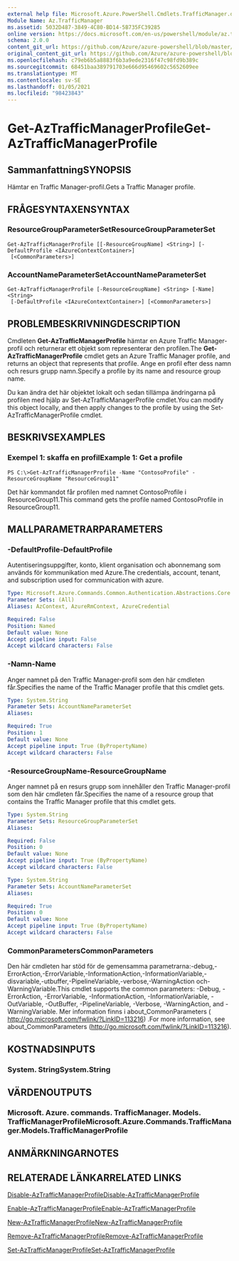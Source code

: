 ```yaml
---
external help file: Microsoft.Azure.PowerShell.Cmdlets.TrafficManager.dll-Help.xml
Module Name: Az.TrafficManager
ms.assetid: 5032D487-3849-4C80-BD14-5B735FC39285
online version: https://docs.microsoft.com/en-us/powershell/module/az.trafficmanager/get-aztrafficmanagerprofile
schema: 2.0.0
content_git_url: https://github.com/Azure/azure-powershell/blob/master/src/TrafficManager/TrafficManager/help/Get-AzTrafficManagerProfile.md
original_content_git_url: https://github.com/Azure/azure-powershell/blob/master/src/TrafficManager/TrafficManager/help/Get-AzTrafficManagerProfile.md
ms.openlocfilehash: c79eb6b5a8883f6b3a9ede2316f47c98fd9b389c
ms.sourcegitcommit: 68451baa389791703e666d95469602c5652609ee
ms.translationtype: MT
ms.contentlocale: sv-SE
ms.lasthandoff: 01/05/2021
ms.locfileid: "98423843"
---
```

# <span data-ttu-id="3be06-101">Get-AzTrafficManagerProfile</span><span class="sxs-lookup"><span data-stu-id="3be06-101">Get-AzTrafficManagerProfile</span></span>

## <span data-ttu-id="3be06-102">Sammanfattning</span><span class="sxs-lookup"><span data-stu-id="3be06-102">SYNOPSIS</span></span>
<span data-ttu-id="3be06-103">Hämtar en Traffic Manager-profil.</span><span class="sxs-lookup"><span data-stu-id="3be06-103">Gets a Traffic Manager profile.</span></span>

## <span data-ttu-id="3be06-104">FRÅGESYNTAXEN</span><span class="sxs-lookup"><span data-stu-id="3be06-104">SYNTAX</span></span>

### <span data-ttu-id="3be06-105">ResourceGroupParameterSet</span><span class="sxs-lookup"><span data-stu-id="3be06-105">ResourceGroupParameterSet</span></span>
```
Get-AzTrafficManagerProfile [[-ResourceGroupName] <String>] [-DefaultProfile <IAzureContextContainer>]
 [<CommonParameters>]
```

### <span data-ttu-id="3be06-106">AccountNameParameterSet</span><span class="sxs-lookup"><span data-stu-id="3be06-106">AccountNameParameterSet</span></span>
```
Get-AzTrafficManagerProfile [-ResourceGroupName] <String> [-Name] <String>
 [-DefaultProfile <IAzureContextContainer>] [<CommonParameters>]
```

## <span data-ttu-id="3be06-107">PROBLEMBESKRIVNING</span><span class="sxs-lookup"><span data-stu-id="3be06-107">DESCRIPTION</span></span>
<span data-ttu-id="3be06-108">Cmdleten **Get-AzTrafficManagerProfile** hämtar en Azure Traffic Manager-profil och returnerar ett objekt som representerar den profilen.</span><span class="sxs-lookup"><span data-stu-id="3be06-108">The **Get-AzTrafficManagerProfile** cmdlet gets an Azure Traffic Manager profile, and returns an object that represents that profile.</span></span>
<span data-ttu-id="3be06-109">Ange en profil efter dess namn och resurs grupp namn.</span><span class="sxs-lookup"><span data-stu-id="3be06-109">Specify a profile by its name and resource group name.</span></span>

<span data-ttu-id="3be06-110">Du kan ändra det här objektet lokalt och sedan tillämpa ändringarna på profilen med hjälp av Set-AzTrafficManagerProfile cmdlet.</span><span class="sxs-lookup"><span data-stu-id="3be06-110">You can modify this object locally, and then apply changes to the profile by using the Set-AzTrafficManagerProfile cmdlet.</span></span>

## <span data-ttu-id="3be06-111">BESKRIVS</span><span class="sxs-lookup"><span data-stu-id="3be06-111">EXAMPLES</span></span>

### <span data-ttu-id="3be06-112">Exempel 1: skaffa en profil</span><span class="sxs-lookup"><span data-stu-id="3be06-112">Example 1: Get a profile</span></span>
```
PS C:\>Get-AzTrafficManagerProfile -Name "ContosoProfile" -ResourceGroupName "ResourceGroup11"
```

<span data-ttu-id="3be06-113">Det här kommandot får profilen med namnet ContosoProfile i ResourceGroup11.</span><span class="sxs-lookup"><span data-stu-id="3be06-113">This command gets the profile named ContosoProfile in ResourceGroup11.</span></span>

## <span data-ttu-id="3be06-114">MALLPARAMETRAR</span><span class="sxs-lookup"><span data-stu-id="3be06-114">PARAMETERS</span></span>

### <span data-ttu-id="3be06-115">-DefaultProfile</span><span class="sxs-lookup"><span data-stu-id="3be06-115">-DefaultProfile</span></span>
<span data-ttu-id="3be06-116">Autentiseringsuppgifter, konto, klient organisation och abonnemang som används för kommunikation med Azure.</span><span class="sxs-lookup"><span data-stu-id="3be06-116">The credentials, account, tenant, and subscription used for communication with azure.</span></span>

```yaml
Type: Microsoft.Azure.Commands.Common.Authentication.Abstractions.Core.IAzureContextContainer
Parameter Sets: (All)
Aliases: AzContext, AzureRmContext, AzureCredential

Required: False
Position: Named
Default value: None
Accept pipeline input: False
Accept wildcard characters: False
```

### <span data-ttu-id="3be06-117">-Namn</span><span class="sxs-lookup"><span data-stu-id="3be06-117">-Name</span></span>
<span data-ttu-id="3be06-118">Anger namnet på den Traffic Manager-profil som den här cmdleten får.</span><span class="sxs-lookup"><span data-stu-id="3be06-118">Specifies the name of the Traffic Manager profile that this cmdlet gets.</span></span>

```yaml
Type: System.String
Parameter Sets: AccountNameParameterSet
Aliases:

Required: True
Position: 1
Default value: None
Accept pipeline input: True (ByPropertyName)
Accept wildcard characters: False
```

### <span data-ttu-id="3be06-119">-ResourceGroupName</span><span class="sxs-lookup"><span data-stu-id="3be06-119">-ResourceGroupName</span></span>
<span data-ttu-id="3be06-120">Anger namnet på en resurs grupp som innehåller den Traffic Manager-profil som den här cmdleten får.</span><span class="sxs-lookup"><span data-stu-id="3be06-120">Specifies the name of a resource group that contains the Traffic Manager profile that this cmdlet gets.</span></span>

```yaml
Type: System.String
Parameter Sets: ResourceGroupParameterSet
Aliases:

Required: False
Position: 0
Default value: None
Accept pipeline input: True (ByPropertyName)
Accept wildcard characters: False
```

```yaml
Type: System.String
Parameter Sets: AccountNameParameterSet
Aliases:

Required: True
Position: 0
Default value: None
Accept pipeline input: True (ByPropertyName)
Accept wildcard characters: False
```

### <span data-ttu-id="3be06-121">CommonParameters</span><span class="sxs-lookup"><span data-stu-id="3be06-121">CommonParameters</span></span>
<span data-ttu-id="3be06-122">Den här cmdleten har stöd för de gemensamma parametrarna:-debug,-ErrorAction,-ErrorVariable,-InformationAction,-InformationVariable,-disvariable,-utbuffer,-PipelineVariable,-verbose,-WarningAction och-WarningVariable.</span><span class="sxs-lookup"><span data-stu-id="3be06-122">This cmdlet supports the common parameters: -Debug, -ErrorAction, -ErrorVariable, -InformationAction, -InformationVariable, -OutVariable, -OutBuffer, -PipelineVariable, -Verbose, -WarningAction, and -WarningVariable.</span></span> <span data-ttu-id="3be06-123">Mer information finns i about_CommonParameters ( http://go.microsoft.com/fwlink/?LinkID=113216) .</span><span class="sxs-lookup"><span data-stu-id="3be06-123">For more information, see about_CommonParameters (http://go.microsoft.com/fwlink/?LinkID=113216).</span></span>

## <span data-ttu-id="3be06-124">KOSTNADS</span><span class="sxs-lookup"><span data-stu-id="3be06-124">INPUTS</span></span>

### <span data-ttu-id="3be06-125">System. String</span><span class="sxs-lookup"><span data-stu-id="3be06-125">System.String</span></span>

## <span data-ttu-id="3be06-126">VÄRDEN</span><span class="sxs-lookup"><span data-stu-id="3be06-126">OUTPUTS</span></span>

### <span data-ttu-id="3be06-127">Microsoft. Azure. commands. TrafficManager. Models. TrafficManagerProfile</span><span class="sxs-lookup"><span data-stu-id="3be06-127">Microsoft.Azure.Commands.TrafficManager.Models.TrafficManagerProfile</span></span>

## <span data-ttu-id="3be06-128">ANMÄRKNINGAR</span><span class="sxs-lookup"><span data-stu-id="3be06-128">NOTES</span></span>

## <span data-ttu-id="3be06-129">RELATERADE LÄNKAR</span><span class="sxs-lookup"><span data-stu-id="3be06-129">RELATED LINKS</span></span>

[<span data-ttu-id="3be06-130">Disable-AzTrafficManagerProfile</span><span class="sxs-lookup"><span data-stu-id="3be06-130">Disable-AzTrafficManagerProfile</span></span>](./Disable-AzTrafficManagerProfile.md)

[<span data-ttu-id="3be06-131">Enable-AzTrafficManagerProfile</span><span class="sxs-lookup"><span data-stu-id="3be06-131">Enable-AzTrafficManagerProfile</span></span>](./Enable-AzTrafficManagerProfile.md)

[<span data-ttu-id="3be06-132">New-AzTrafficManagerProfile</span><span class="sxs-lookup"><span data-stu-id="3be06-132">New-AzTrafficManagerProfile</span></span>](./New-AzTrafficManagerProfile.md)

[<span data-ttu-id="3be06-133">Remove-AzTrafficManagerProfile</span><span class="sxs-lookup"><span data-stu-id="3be06-133">Remove-AzTrafficManagerProfile</span></span>](./Remove-AzTrafficManagerProfile.md)

[<span data-ttu-id="3be06-134">Set-AzTrafficManagerProfile</span><span class="sxs-lookup"><span data-stu-id="3be06-134">Set-AzTrafficManagerProfile</span></span>](./Set-AzTrafficManagerProfile.md)


